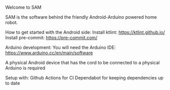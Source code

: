 Welcome to SAM

SAM is the software behind the friendly Android-Arduino powered home robot.

How to get started with the Android side:
Install ktlint: https://ktlint.github.io/
Install pre-commit: https://pre-commit.com/

Arduino development:
You will need the Arduino IDE: https://www.arduino.cc/en/main/software

A physical Android device that has the cord to be connected to a physical Arduino is required

Setup with:
Github Actions for CI
Dependabot for keeping dependencies up to date

